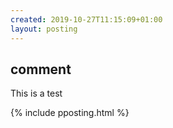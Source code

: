 ```yaml
---
created: 2019-10-27T11:15:09+01:00
layout: posting
---
```


## comment

This is a test

{% include pposting.html %}